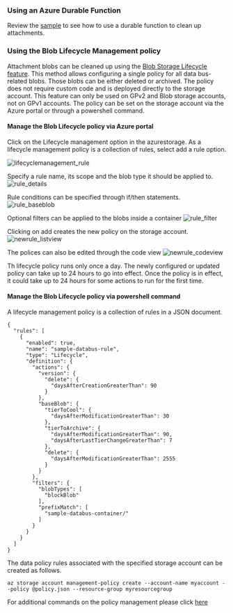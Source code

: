 ### Using an Azure Durable Function

Review the [sample](/samples/azure/blob-storage-databus-cleanup-function/) to see how to use a durable function to clean up attachments.

### Using the Blob Lifecycle Management policy

Attachment blobs can be cleaned up using the [Blob Storage Lifecycle feature](https://docs.microsoft.com/en-us/azure/storage/blobs/storage-lifecycle-management-concepts). This method allows configuring a single policy for all data bus-related blobs. Those blobs can be either deleted or archived. The policy does not require custom code and is deployed directly to the storage account. This feature can only be used on GPv2 and Blob storage accounts, not on GPv1 accounts.
The policy can be set on the storage account via the Azure portal or through a powershell command.

#### Manage the Blob Lifecycle policy via Azure portal
Click  on the Lifecycle management option in the azurestorage. As a lifecycle management policy is a collection of rules, select add a rule option.

![lifecyclemanagement_rule](https://user-images.githubusercontent.com/88632084/236739079-44975ff4-5f83-49ed-bbc9-6fdf3cc08753.png)

Specify a rule name, its scope and the blob type it should be applied to.
![rule_details](https://user-images.githubusercontent.com/88632084/236739377-ed7dff37-2a6b-4954-91ab-a4f72c4d0c04.png)

Rule conditions can be specified through if/then statements.
![rule_baseblob](https://user-images.githubusercontent.com/88632084/236739541-188d4d68-e181-4a79-953b-227a5c91c634.png)

Optional filters can be applied to the blobs inside a container
![rule_filter](https://user-images.githubusercontent.com/88632084/236739636-900f662b-ca76-4754-b09a-bb5f7072ee2d.png)

Clicking on add creates the new policy on the storage account.
![newrule_listview](https://user-images.githubusercontent.com/88632084/236739750-518bf147-bcee-40fa-9d5c-148dd42b1c9b.png)

The polices can also be edited through the code view
![newrule_codeview](https://user-images.githubusercontent.com/88632084/236739819-163143b1-b23b-47bb-8123-26d0a8ef9e0d.png)

Th lifecycle policy runs only once a day. The newly configured or updated policy can take up to 24 hours to go into effect. Once the policy is in effect, it could take up to 24 hours for some actions to run for the first time.

#### Manage the Blob Lifecycle policy via powershell command


A lifecycle management policy is a collection of rules in a JSON document. 
```
{
  "rules": [
    {
      "enabled": true,
      "name": "sample-databus-rule",
      "type": "Lifecycle",
      "definition": {
        "actions": {
          "version": {
            "delete": {
              "daysAfterCreationGreaterThan": 90
            }
          },
          "baseBlob": {
            "tierToCool": {
              "daysAfterModificationGreaterThan": 30
            },
            "tierToArchive": {
              "daysAfterModificationGreaterThan": 90,
              "daysAfterLastTierChangeGreaterThan": 7
            },
            "delete": {
              "daysAfterModificationGreaterThan": 2555
            }
          }
        },
        "filters": {
          "blobTypes": [
            "blockBlob"
          ],
          "prefixMatch": [
            "sample-databus-container/"
          ]
        }
      }
    }
  ]
}
```
The data policy rules associated with the specified storage account can be created as follows. 
```
az storage account management-policy create --account-name myaccount --policy @policy.json --resource-group myresourcegroup
```
For additional commands on the policy management please click [here](https://learn.microsoft.com/en-us/cli/azure/storage/account/management-policy?view=azure-cli-latest)
